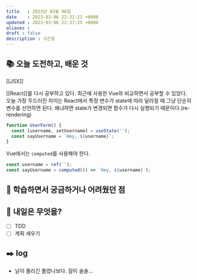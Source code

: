 ```yaml
---
title   : 2023년 03월 06일 
date    : 2023-03-06 22:31:12 +0900
updated : 2023-03-06 22:37:25 +0900
aliases : 
draft : false
description : 식곤증
---
```


## 📚 오늘 도전하고, 배운 것

[[JSX]]

[[React]]를 다시 공부하고 있다.
최근에 사용한 Vue와 비교하면서 공부할 수 있었다. 오늘 가장 두드러진 차이는 React에서 특정 변수가 state에 따라 달라질 때 그냥 단순히 변수를 선언하면 된다. 왜냐하면 state가 변경되면 함수가 다시 실행되기 때문이다.(re-rendering)
```js
function UserForm() {
  const [username, setUsername] = useState('');
  const sayUsername = `Hey, ${username}`;
}
```

Vue에서는 `computed`를 사용해야 한다.
```js
const username = ref('');
const sayUsername = computed(() => `Hey, ${username}`);
```


## 🤔 학습하면서 궁금하거나 어려웠던 점

## 🌅 내일은 무엇을?
- [ ] TDD
- [ ] 계획 세우기

## ✒️ log
- 날이 풀리긴 풀렸나보다. 잠이 솔솔...
